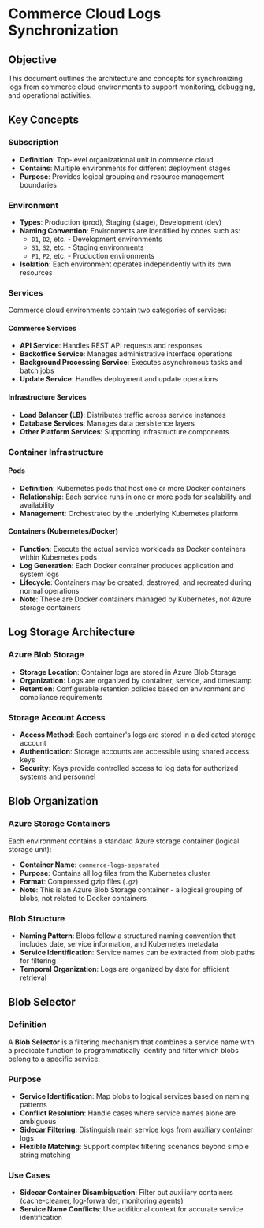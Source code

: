 # Commerce Cloud Logs Synchronization

## Objective

This document outlines the architecture and concepts for synchronizing logs from commerce cloud environments to support monitoring, debugging, and operational activities.

## Key Concepts

### Subscription
- **Definition**: Top-level organizational unit in commerce cloud
- **Contains**: Multiple environments for different deployment stages
- **Purpose**: Provides logical grouping and resource management boundaries

### Environment
- **Types**: Production (prod), Staging (stage), Development (dev)
- **Naming Convention**: Environments are identified by codes such as:
  - `D1`, `D2`, etc. - Development environments
  - `S1`, `S2`, etc. - Staging environments  
  - `P1`, `P2`, etc. - Production environments
- **Isolation**: Each environment operates independently with its own resources

### Services
Commerce cloud environments contain two categories of services:

#### Commerce Services
- **API Service**: Handles REST API requests and responses
- **Backoffice Service**: Manages administrative interface operations
- **Background Processing Service**: Executes asynchronous tasks and batch jobs
- **Update Service**: Handles deployment and update operations

#### Infrastructure Services
- **Load Balancer (LB)**: Distributes traffic across service instances
- **Database Services**: Manages data persistence layers
- **Other Platform Services**: Supporting infrastructure components

### Container Infrastructure

#### Pods
- **Definition**: Kubernetes pods that host one or more Docker containers
- **Relationship**: Each service runs in one or more pods for scalability and availability
- **Management**: Orchestrated by the underlying Kubernetes platform

#### Containers (Kubernetes/Docker)
- **Function**: Execute the actual service workloads as Docker containers within Kubernetes pods
- **Log Generation**: Each Docker container produces application and system logs
- **Lifecycle**: Containers may be created, destroyed, and recreated during normal operations
- **Note**: These are Docker containers managed by Kubernetes, not Azure storage containers

## Log Storage Architecture

### Azure Blob Storage
- **Storage Location**: Container logs are stored in Azure Blob Storage
- **Organization**: Logs are organized by container, service, and timestamp
- **Retention**: Configurable retention policies based on environment and compliance requirements

### Storage Account Access
- **Access Method**: Each container's logs are stored in a dedicated storage account
- **Authentication**: Storage accounts are accessible using shared access keys
- **Security**: Keys provide controlled access to log data for authorized systems and personnel

## Blob Organization

### Azure Storage Containers
Each environment contains a standard Azure storage container (logical storage unit):
- **Container Name**: `commerce-logs-separated`
- **Purpose**: Contains all log files from the Kubernetes cluster
- **Format**: Compressed gzip files (`.gz`)
- **Note**: This is an Azure Blob Storage container - a logical grouping of blobs, not related to Docker containers

### Blob Structure
- **Naming Pattern**: Blobs follow a structured naming convention that includes date, service information, and Kubernetes metadata
- **Service Identification**: Service names can be extracted from blob paths for filtering
- **Temporal Organization**: Logs are organized by date for efficient retrieval

## Blob Selector

### Definition
A **Blob Selector** is a filtering mechanism that combines a service name with a predicate function to programmatically identify and filter which blobs belong to a specific service.

### Purpose
- **Service Identification**: Map blobs to logical services based on naming patterns
- **Conflict Resolution**: Handle cases where service names alone are ambiguous
- **Sidecar Filtering**: Distinguish main service logs from auxiliary container logs
- **Flexible Matching**: Support complex filtering scenarios beyond simple string matching

### Use Cases
- **Sidecar Container Disambiguation**: Filter out auxiliary containers (cache-cleaner, log-forwarder, monitoring agents)
- **Service Name Conflicts**: Use additional context for accurate service identification


